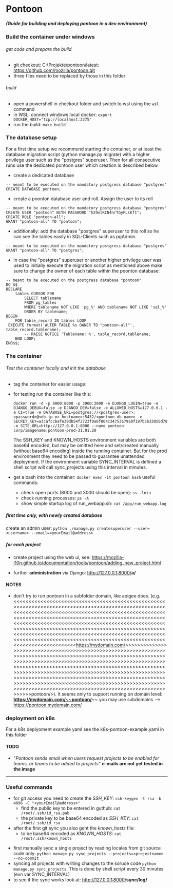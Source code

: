 # Pontoon

##### (Guide for building and deploying pontoon in a dev environment)

### Build the container under windows

###### get code and prepare the build

- git checkout: C:\Projekte\pontoon\latest: <https://github.com/mozilla/pontoon.git>
- three files need to be replaced by those in this folder

###### build

- open a powershell in checkout folder and switch to wsl using the `wsl` command
- in WSL: connect windows local docker: `export DOCKER_HOST="tcp://localhost:2375"`
- run the build: `make build`

### The database setup

For a first time setup we recommend starting the container, or at least the database migration script (python manage.py migrate) with a higher privilege user such as the "postgres" superuser. Then for all consecutive runs use the dedicated pontoon user which creation is described below.

- create a dedicated database

```
-- meant to be executed on the mandatory postgress database "postgres"
CREATE DATABASE pontoon;
```

- create a poonton database user and roll. Assign the user to its roll

```
-- meant to be executed on the mandatory postgress database "postgres"
CREATE USER "pontoon" WITH PASSWORD "h29xlKIN4nrTGyFLsKf1";
CREATE ROLE "pontoon-all";
GRANT "pontoon-all" TO "pontoon";
```

- additionally: add the database "postgres" superuser to this roll so he can see the tables easily in SQL-Clients such as pgAdmin.

```
-- meant to be executed on the mandatory postgress database "postgres"
GRANT "pontoon-all" TO "postgres";
```

- in case the "postgres" superuser or another higher privilege user was used to initially execute the migration script as mentioned above make sure to change the owner of each table within the poonton database:

```
-- meant to be executed on the postgress database "pontoon"
DO $$
DECLARE
    tables CURSOR FOR
        SELECT tablename
        FROM pg_tables
        WHERE tablename NOT LIKE 'pg_%' AND tablename NOT LIKE 'sql_%'
        ORDER BY tablename;
BEGIN
    FOR table_record IN tables LOOP
 EXECUTE format('ALTER TABLE %s OWNER TO "pontoon-all"',   table_record.tablename);
        -- RAISE NOTICE 'Tablename: %', table_record.tablename;
    END LOOP;
END$$;
```

### The container

###### Test the container locally and init the database

- tag the container for easier usage:
- for testing run the container like this:

  ```
  docker run -d -p 8000:8000 -p 3000:3000 -e DJANGO_LOGIN=true -e DJANGO_DEBUG=false -e DJANGO_DEV=false -e ALLOWED_HOSTS=127.0.0.1 -e CI=true -e DATABASE_URL=postgres://<postgres-user>:<password>@<db-ip-or-hostname>:5432/<pontoon-db-name> -e SECRET_KEY=a3cafccbafe39db54f2723f8a6f804c34753679a0f197b5b33050d784129d570 -e SITE_URL=http://127.0.0.1:8000 --name pontoon corp/imagename:pontoon-prod-31.01.20
  ```

  The SSH_KEY and KNOWN_HOSTS environment variables are both base64 encoded, but may be omitted here and set/created manually (without base64 encoding) inside the running container. But for the prod environment they need to be passed to guarantee unattended deployment.
  If the environment variable SYNC_INTERVAL is defined a shell script will call sync_projects using this interval in minutes.
- get a bash into the container: `docker exec -it pontoon bash`
  useful commands:

  - check open ports (8000 and 3000 should be open): `ss -lntu`
  - check running processes: `ps -A`
  - show simple startup log of run_webapp.sh: `cat /app/run_webapp.log`

##### first time only, with newly created database

  create an admin user: `python ./manage.py createsuperuser --user=<username> --email=<yourEmail@address>`

##### for each project

- create project using the web ui, see: <https://mozilla-l10n.github.io/documentation/tools/pontoon/adding_new_project.html>

- further **administration** via Django: <http://127.0.0.1:8000/>__a/__

#### NOTES

- don't try to run pontoon in a subfolder domain, like apigee does. (e.g. <<<<<<<<<<<<<<<<<<<<<<<<<<<<<<<<<<<<<<<<<<<<<<<<<<<<<<<<<<<<<<<<<<<<<<<<<<<<<<<<<<<<<<<<<<<<<<<<<<<<<<<<<<<<<<<<<<<<<<<<<<<<<<<<<<<<<<<<<<<<<<<<<<<<<<<<<<<<<<<<<<<<<<<<<<<<<<<<<<<<<<<<<<<<<<<<<<<<<<<<<<<<<<<<<<<<<<<<<<<<<<<<<<<<<<<<<<<<<<<<<<<<<<<<<<<<<<<<<<<<<<<<<<<<<<<<<<<<<<<<<<<<<<<<<<<<<<<<<<<<<<<<<<<<<<<<<<<<<<<<<<<<<<<<<<<<<<<<<<<<<<<<<<<<<<<<<<<<<<<<<<<<<<<<<<<<<<<<<<<<<<<<<<<<<<<<<<<<<<<<<<<<<<<<<<<<<<<<<<<<<<<<<<<<<<https://mydomain.com/>>>>>>>>>>>>>>>>>>>>>>>>>>>>>>>>>>>>>>>>>>>>>>>>>>>>>>>>>>>>>>>>>>>>>>>>>>>>>>>>>>>>>>>>>>>>>>>>>>>>>>>>>>>>>>>>>>>>>>>>>>>>>>>>>>>>>>>>>>>>>>>>>>>>>>>>>>>>>>>>>>>>>>>>>>>>>>>>>>>>>>>>>>>>>>>>>>>>>>>>>>>>>>>>>>>>>>>>>>>>>>>>>>>>>>>>>>>>>>>>>>>>>>>>>>>>>>>>>>>>>>>>>>>>>>>>>>>>>>>>>>>>>>>>>>>>>>>>>>>>>>>>>>>>>>>>>>>>>>>>>>>>>>>>>>>>>>>>>>>>>>>>>>>>>>>>>>>>>>>>>>>>>>>>>>>>>>>>>>>>>>>>>>>>>>>>>>>>>>>>>>>>>>>>>>>>>>>>>>>>>>>>>>>>>pontoon/>). It seems only to support running on domain level: **https://mydomain.com/~~pontoon/~~**
  you may use subdomains --> <https://pontoon.mydomain.com/>

### deployment on k8s

For a k8s deplyoment example yaml see the k8s-pontoon-example.yaml in this folder

#### TODO

- "_Pontoon sends email when users request projects to be enabled for teams, or teams to be added to projects_"
  **e-mails are not yet tested in the image**

---

### Useful commands

- for git access you need to create the _SSH_KEY_: `ssh-keygen -t rsa -b 4096 -C "<yourEmail@address>"`
  - find the public key to be entered in guthub: `cat /root/.ssh/id_rsa.pub`
  - the private key to be base64 encoded as _SSH_KEY_: `cat /root/.ssh/id_rsa`
- after the first git sync you also geht the _known_hosts_ file:
  - to be base64 encoded as _KNOWN_HOSTS_: `cat /root/.ssh/known_hosts`

* first manually sync a single project by reading locales from git source code only: `python manage.py sync_projects --projects=<projectname> --no-commit`
* syncing all projects with writing changes to the soruce code `python manage.py sync_projects`.
  This is done by shell script every 30 minutes (evn var SYNC_INTERVAL)
* to see if the sync works look at: <http://127.0.0.1:8000/>__sync/log/__
